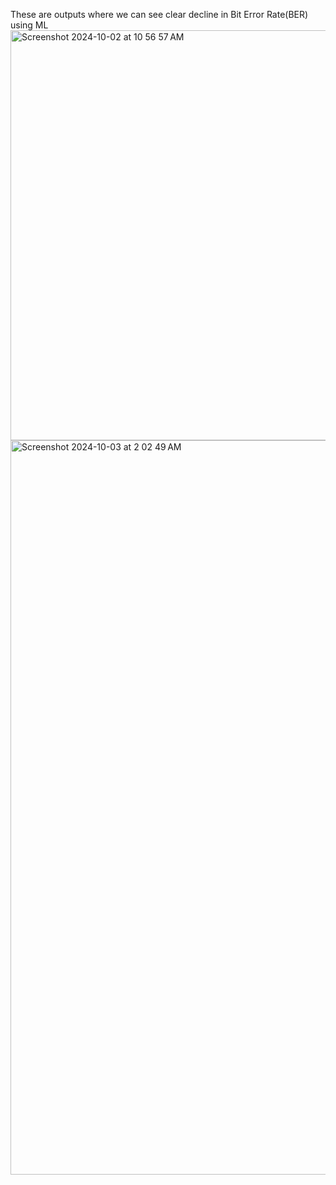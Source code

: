 These are outputs where we can see clear decline in Bit Error Rate(BER) using ML <img width="656" alt="Screenshot 2024-10-02 at 10 56 57 AM" src="https://github.com/user-attachments/assets/55e8931f-582a-4bf3-9849-d81e320f69ec">
<img width="1175" alt="Screenshot 2024-10-03 at 2 02 49 AM" src="https://github.com/user-attachments/assets/2d2ca05c-e811-48cb-9854-45dd800c0050">
